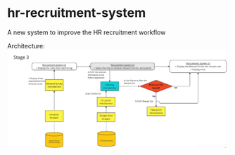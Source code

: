 # hr-recruitment-system
A new system to improve the HR recruitment workflow

Architecture:
![alt text](architecture.png)